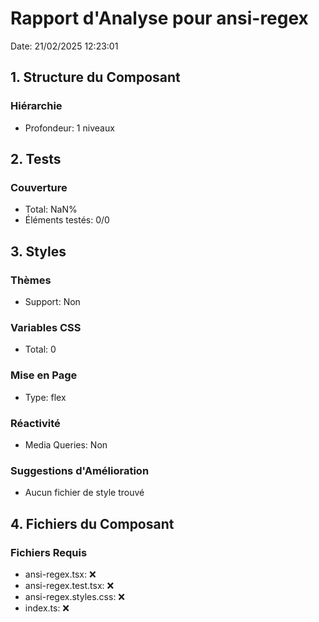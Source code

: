 # Rapport d'Analyse pour ansi-regex

Date: 21/02/2025 12:23:01

## 1. Structure du Composant

### Hiérarchie

- Profondeur: 1 niveaux

## 2. Tests

### Couverture

- Total: NaN%
- Éléments testés: 0/0

## 3. Styles

### Thèmes

- Support: Non

### Variables CSS

- Total: 0

### Mise en Page

- Type: flex

### Réactivité

- Media Queries: Non

### Suggestions d'Amélioration

- Aucun fichier de style trouvé

## 4. Fichiers du Composant

### Fichiers Requis

- ansi-regex.tsx: ❌
- ansi-regex.test.tsx: ❌
- ansi-regex.styles.css: ❌
- index.ts: ❌
